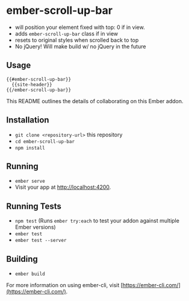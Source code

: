 # ember-scroll-up-bar

- will position your element fixed with top: 0 if in view.
- adds `ember-scroll-up-bar` class if in view
- resets to original styles when scrolled back to top
- No jQuery!  Will make build w/ no jQuery in the future

## Usage

```
{{#ember-scroll-up-bar}}
  {{site-header}}
{{/ember-scroll-up-bar}}
```

This README outlines the details of collaborating on this Ember addon.

## Installation

* `git clone <repository-url>` this repository
* `cd ember-scroll-up-bar`
* `npm install`

## Running

* `ember serve`
* Visit your app at [http://localhost:4200](http://localhost:4200).

## Running Tests

* `npm test` (Runs `ember try:each` to test your addon against multiple Ember versions)
* `ember test`
* `ember test --server`

## Building

* `ember build`

For more information on using ember-cli, visit [https://ember-cli.com/](https://ember-cli.com/).
